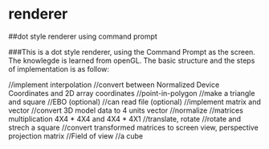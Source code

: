 # renderer
##dot style renderer using command prompt

###This is a dot style renderer, using the Command Prompt as the screen. The knowlegde is learned from openGL.
The basic structure and the steps of implementation is as follow:

//implement interpolation
//convert between Normalized Device Coordinates and 2D array coordinates
//point-in-polygon
//make a triangle and square
//EBO (optional)
//can read file (optional)
//implement matrix and vector
//convert 3D model data to 4 units vector
//normalize
//matrices multiplication 4X4 * 4X4 and 4X4 * 4X1
//translate, rotate
//rotate and strech a square
//convert transformed matrices to screen view, perspective projection matrix
//Field of view
//a cube
